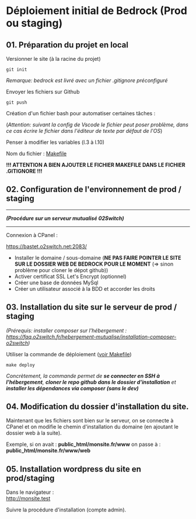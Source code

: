 # Déploiement initial de Bedrock (Prod ou staging)

## 01. Préparation du projet en local

Versionner le site (à la racine du projet)

    git init

*Remarque: bedrock est livré avec un fichier .gitignore préconfiguré*

Envoyer les fichiers sur Github

    git push

Création d'un fichier bash pour automatiser certaines tâches :

(*Attention: suivant la config de Vscode le fichier peut poser problème, dans ce cas écrire le fichier dans l'éditeur de texte par défaut de l'OS*)

Penser à modifier les variables (l.3 à l.10)  

Nom du fichier : [Makefile](Makefile)

**!!! ATTENTION A BIEN AJOUTER LE FICHIER MAKEFILE DANS LE FICHIER .GITIGNORE !!!**

## 02. Configuration de l'environnement de prod / staging

*****************
***__(Procédure sur un serveur mutualisé 02Switch)__***
*****************
Connexion à CPanel :

https://bastet.o2switch.net:2083/

* Installer le domaine / sous-domaine (**NE PAS FAIRE POINTER LE SITE SUR LE DOSSIER WEB DE BEDROCK POUR LE MOMENT** (=> sinon problème pour cloner le dépot github))
* Activer certificat SSL Let's Encrypt (optionnel)
* Créer une base de données MySql
* Créer un utilisateur associé à la BDD et accorder les droits

## 03. Installation du site sur le serveur de prod / staging

*(Prérequis: installer composer sur l'hébergement : https://faq.o2switch.fr/hebergement-mutualise/installation-composer-o2switch)*

Utiliser la commande de déploiement ([voir Makefile](Makefile))

    make deploy

  *Concrètement, la commande permet de **se connecter en SSH à l'hébergement**, **cloner le repo github dans le dossier d'installation** et **installer les dépendances via composer (sans le dev)***

## 04. Modification du dossier d'installation du site.

Maintenant que les fichiers sont bien sur le serveur, on se connecte à CPanel et on modifie le chemin d'installation du domaine (en ajoutant le dossier web à la suite).

Exemple, si on avait : **public_html/monsite.fr/www** on passe à : **public_html/monsite.fr/www/web**

## 05. Installation wordpress du site en prod/staging

Dans le navigateur :  
http://monsite.test

Suivre la procédure d'installation (compte admin).
